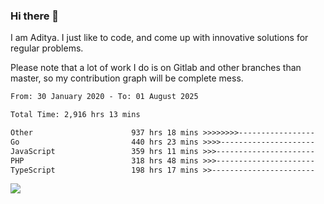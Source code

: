 ### Hi there 👋

I am Aditya. I just like to code, and come up with innovative solutions for regular problems.

Please note that a lot of work I do is on Gitlab and other branches than master, so my contribution graph will be complete mess.

<!--START_SECTION:waka-->

```txt
From: 30 January 2020 - To: 01 August 2025

Total Time: 2,916 hrs 13 mins

Other                      937 hrs 18 mins >>>>>>>>-----------------   32.14 %
Go                         440 hrs 23 mins >>>>---------------------   15.10 %
JavaScript                 359 hrs 11 mins >>>----------------------   12.32 %
PHP                        318 hrs 48 mins >>>----------------------   10.93 %
TypeScript                 198 hrs 17 mins >>-----------------------   06.80 %
```

<!--END_SECTION:waka-->

![](https://komarev.com/ghpvc/?username=BrainBuzzer)

